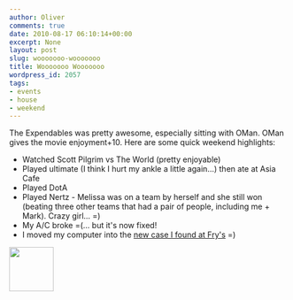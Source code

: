 ```yaml
---
author: Oliver
comments: true
date: 2010-08-17 06:10:14+00:00
excerpt: None
layout: post
slug: wooooooo-wooooooo
title: Wooooooo Wooooooo
wordpress_id: 2057
tags:
- events
- house
- weekend
---
```


The Expendables was pretty awesome, especially sitting with OMan.  OMan gives the movie enjoyment+10.  Here are some quick weekend highlights:

<ul>
<li>Watched Scott Pilgrim vs The World (pretty enjoyable)</li>
<li>Played ultimate (I think I hurt my ankle a little again...) then ate at Asia Cafe</li>
<li>Played DotA</li>
<li>Played Nertz - Melissa was on a team by herself and she still won (beating three other teams that had a pair of people, including me + Mark).  Crazy girl... =)</li>
<li>My A/C broke =(... but it's now fixed!</li>
<li>I moved my computer into the <a href="http://twitter.com/owiber/status/21166360183">new case I found at Fry's</a> =)</li>
</ul>

<a href="http://www.owiber.com/?attachment_id=2060" rel="attachment wp-att-2060"><img src="http://www.owiber.com/wp-content/uploads/2010/08/Photo-on-2010-08-17-at-01.08-80x80.jpg" alt="" title="Photo on 2010-08-17 at 01.08" width="80" height="80" class="alignnone size-thumbnail wp-image-2060" /></a>